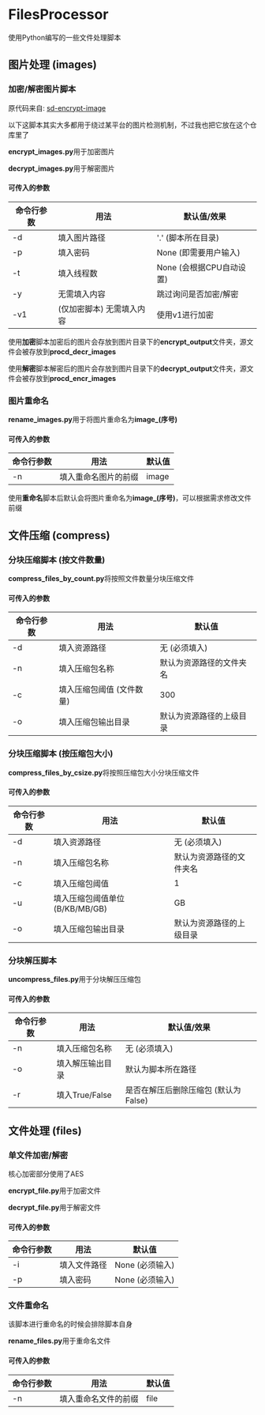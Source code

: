 # FilesProcessor
使用Python编写的一些文件处理脚本

## 图片处理 (images)

### 加密/解密图片脚本

原代码来自: [sd-encrypt-image](https://github.com/viyiviyi/sd-encrypt-image)

以下这脚本其实大多都用于绕过某平台的图片检测机制，不过我也把它放在这个仓库里了

**encrypt_images.py**用于加密图片

**decrypt_images.py**用于解密图片

#### 可传入的参数
|命令行参数|用法|默认值/效果|
|---|---|---|
|-d|填入图片路径|'.' (脚本所在目录)|
|-p|填入密码|None (即需要用户输入)|
|-t|填入线程数|None (会根据CPU自动设置)|
|-y|无需填入内容|跳过询问是否加密/解密|
|-v1|(仅加密脚本) 无需填入内容|使用v1进行加密|

使用**加密**脚本加密后的图片会存放到图片目录下的**encrypt_output**文件夹，源文件会被存放到**procd_decr_images**

使用**解密**脚本解密后的图片会存放到图片目录下的**decrypt_output**文件夹，源文件会被存放到**procd_encr_images**

### 图片重命名

**rename_images.py**用于将图片重命名为**image_(序号)**

#### 可传入的参数
|命令行参数|用法|默认值|
|---|---|---|
|-n|填入重命名图片的前缀|image|

使用**重命名**脚本后默认会将图片重命名为**image_(序号)**，可以根据需求修改文件前缀

## 文件压缩 (compress)

### 分块压缩脚本 (按文件数量)

**compress_files_by_count.py**将按照文件数量分块压缩文件

#### 可传入的参数
|命令行参数|用法|默认值|
|---|---|---|
|-d|填入资源路径|无 (必须填入)|
|-n|填入压缩包名称|默认为资源路径的文件夹名|
|-c|填入压缩包阈值 (文件数量)|300|
|-o|填入压缩包输出目录|默认为资源路径的上级目录|

### 分块压缩脚本 (按压缩包大小)

**compress_files_by_csize.py**将按照压缩包大小分块压缩文件

#### 可传入的参数
|命令行参数|用法|默认值|
|---|---|---|
|-d|填入资源路径|无 (必须填入)|
|-n|填入压缩包名称|默认为资源路径的文件夹名|
|-c|填入压缩包阈值|1|
|-u|填入压缩包阈值单位 (B/KB/MB/GB)|GB|
|-o|填入压缩包输出目录|默认为资源路径的上级目录|

### 分块解压脚本

**uncompress_files.py**用于分块解压压缩包

#### 可传入的参数
|命令行参数|用法|默认值/效果|
|---|---|---|
|-n|填入压缩包名称|无 (必须填入)|
|-o|填入解压输出目录|默认为脚本所在路径|
|-r|填入True/False|是否在解压后删除压缩包 (默认为False)|

## 文件处理 (files)

### 单文件加密/解密

核心加密部分使用了AES

**encrypt_file.py**用于加密文件

**decrypt_file.py**用于解密文件

#### 可传入的参数
|命令行参数|用法|默认值|
|---|---|---|
|-i|填入文件路径|None (必须输入)|
|-p|填入密码|None (必须输入)|

### 文件重命名

该脚本进行重命名的时候会排除脚本自身

**rename_files.py**用于重命名文件

#### 可传入的参数
|命令行参数|用法|默认值|
|---|---|---|
|-n|填入重命名文件的前缀|file|
